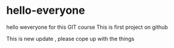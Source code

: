 # hello-everyone
hello weveryone for this GIT course 
This is first project on github


This is new update , please cope up with the things 
